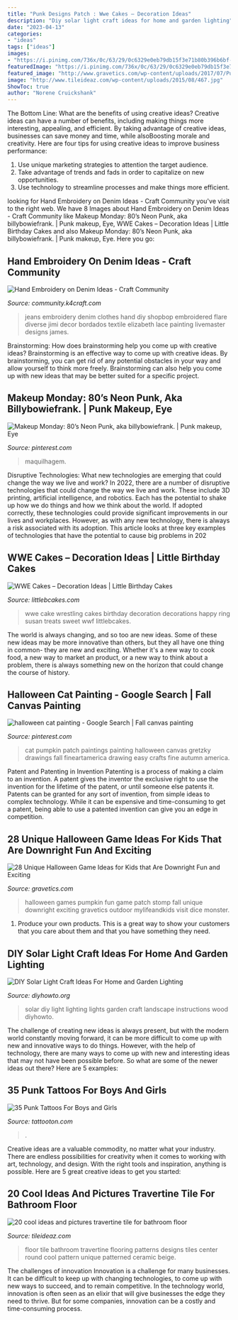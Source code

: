 ```yaml
---
title: "Punk Designs Patch : Wwe Cakes – Decoration Ideas"
description: "Diy solar light craft ideas for home and garden lighting"
date: "2023-04-13"
categories:
- "ideas"
tags: ["ideas"]
images:
- "https://i.pinimg.com/736x/0c/63/29/0c6329e0eb79db15f3e71b80b396b6bf--halloween-canvas-paintings-halloween-drawings.jpg"
featuredImage: "https://i.pinimg.com/736x/0c/63/29/0c6329e0eb79db15f3e71b80b396b6bf--halloween-canvas-paintings-halloween-drawings.jpg"
featured_image: "http://www.gravetics.com/wp-content/uploads/2017/07/Pumpkin-Patch-Stomp.jpg"
image: "http://www.tileideaz.com/wp-content/uploads/2015/08/467.jpg"
ShowToc: true
author: "Norene Cruickshank"
---
```



The Bottom Line: What are the benefits of using creative ideas?
Creative ideas can have a number of benefits, including making things more interesting, appealing, and efficient. By taking advantage of creative ideas, businesses can save money and time, while alsoBoosting morale and creativity. Here are four tips for using creative ideas to improve business performance: 
1. Use unique marketing strategies to attention the target audience.
2. Take advantage of trends and fads in order to capitalize on new opportunities.
3. Use technology to streamline processes and make things more efficient. 

	

		
looking for Hand Embroidery on Denim Ideas - Craft Community you've visit to the right web. We have 8 Images about Hand Embroidery on Denim Ideas - Craft Community like Makeup Monday: 80’s Neon Punk, aka billybowiefrank. | Punk makeup, Eye, WWE Cakes – Decoration Ideas | Little Birthday Cakes and also Makeup Monday: 80’s Neon Punk, aka billybowiefrank. | Punk makeup, Eye. Here you go:
		
    
## Hand Embroidery On Denim Ideas - Craft Community

<img loading=lazy src="http://community.k4craft.com/wp-content/uploads/2017/07/old-jeans-10.jpg" onerror="this.onerror=null;this.src='https://tse3.mm.bing.net/th?id=OIP.DHEx0byUe3SsS5w9VAI58QHaOk&amp;pid=15.1';" alt="Hand Embroidery on Denim Ideas - Craft Community">

_Source: community.k4craft.com_

>jeans embroidery denim clothes hand diy shopbop embroidered flare diverse jimi decor bordados textile elizabeth lace painting livemaster designs james. 

	

Brainstorming: How does brainstorming help you come up with creative ideas?
Brainstorming is an effective way to come up with creative ideas. By brainstorming, you can get rid of any potential obstacles in your way and allow yourself to think more freely. Brainstorming can also help you come up with new ideas that may be better suited for a specific project.

    
## Makeup Monday: 80’s Neon Punk, Aka Billybowiefrank. | Punk Makeup, Eye

<img loading=lazy src="https://i.pinimg.com/736x/e1/04/aa/e104aaf5ad8380114ff5ff10af136c17.jpg" onerror="this.onerror=null;this.src='https://tse2.mm.bing.net/th?id=OIP.1tXqhL2yVVA_zsedMjSWPwHaKj&amp;pid=15.1';" alt="Makeup Monday: 80’s Neon Punk, aka billybowiefrank. | Punk makeup, Eye">

_Source: pinterest.com_

>maquilhagem. 

	

Disruptive Technologies: What new technologies are emerging that could change the way we live and work?
In 2022, there are a number of disruptive technologies that could change the way we live and work. These include 3D printing, artificial intelligence, and robotics. Each has the potential to shake up how we do things and how we think about the world. If adopted correctly, these technologies could provide significant improvements in our lives and workplaces. However, as with any new technology, there is always a risk associated with its adoption. This article looks at three key examples of technologies that have the potential to cause big problems in 202
    
## WWE Cakes – Decoration Ideas | Little Birthday Cakes

<img loading=lazy src="https://www.littlebcakes.com/wp-content/uploads/2014/01/WWE-Cake-Decorations.jpg" onerror="this.onerror=null;this.src='https://tse4.mm.bing.net/th?id=OIP.zQlwiWM_2IVZpkOuipdfyAHaFj&amp;pid=15.1';" alt="WWE Cakes – Decoration Ideas | Little Birthday Cakes">

_Source: littlebcakes.com_

>wwe cake wrestling cakes birthday decoration decorations happy ring susan treats sweet wwf littlebcakes. 

	

The world is always changing, and so too are new ideas. Some of these new ideas may be more innovative than others, but they all have one thing in common- they are new and exciting. Whether it's a new way to cook food, a new way to market an product, or a new way to think about a problem, there is always something new on the horizon that could change the course of history.

    
## Halloween Cat Painting - Google Search | Fall Canvas Painting

<img loading=lazy src="https://i.pinimg.com/736x/0c/63/29/0c6329e0eb79db15f3e71b80b396b6bf--halloween-canvas-paintings-halloween-drawings.jpg" onerror="this.onerror=null;this.src='https://tse3.mm.bing.net/th?id=OIP.d3WYM96Aqz14-WXzyHxnKgHaKj&amp;pid=15.1';" alt="halloween cat painting - Google Search | Fall canvas painting">

_Source: pinterest.com_

>cat pumpkin patch paintings painting halloween canvas gretzky drawings fall fineartamerica drawing easy crafts fine autumn america. 

	

Patent and Patenting in Invention
Patenting is a process of making a claim to an invention. A patent gives the inventor the exclusive right to use the invention for the lifetime of the patent, or until someone else patents it. Patents can be granted for any sort of invention, from simple ideas to complex technology. While it can be expensive and time-consuming to get a patent, being able to use a patented invention can give you an edge in competition.

    
## 28 Unique Halloween Game Ideas For Kids That Are Downright Fun And Exciting

<img loading=lazy src="http://www.gravetics.com/wp-content/uploads/2017/07/Pumpkin-Patch-Stomp.jpg" onerror="this.onerror=null;this.src='https://tse3.mm.bing.net/th?id=OIP.AS49tIApT1X1B0z-fnwV7QHaJ2&amp;pid=15.1';" alt="28 Unique Halloween Game Ideas for Kids that Are Downright Fun and Exciting">

_Source: gravetics.com_

>halloween games pumpkin fun game patch stomp fall unique downright exciting gravetics outdoor mylifeandkids visit dice monster. 

	

1. Produce your own products. This is a great way to show your customers that you care about them and that you have something they need.

    
## DIY Solar Light Craft Ideas For Home And Garden Lighting

<img loading=lazy src="http://www.diyhowto.org/wp-content/uploads/2016/10/DIYHowto-DIY-Solar-Light-Lighting-Ideas-Picture-Instructions-09.jpg" onerror="this.onerror=null;this.src='https://tse2.mm.bing.net/th?id=OIP.zezNyAPloI1GGZUe2MHPsgHaLH&amp;pid=15.1';" alt="DIY Solar Light Craft Ideas For Home and Garden Lighting">

_Source: diyhowto.org_

>solar diy light lighting lights garden craft landscape instructions wood diyhowto. 

	

The challenge of creating new ideas is always present, but with the modern world constantly moving forward, it can be more difficult to come up with new and innovative ways to do things. However, with the help of technology, there are many ways to come up with new and interesting ideas that may not have been possible before. So what are some of the newer ideas out there? Here are 5 examples: 

    
## 35 Punk Tattoos For Boys And Girls

<img loading=lazy src="https://tattooton.com/wp-content/uploads/2013/11/punk-tattoos-20.jpg" onerror="this.onerror=null;this.src='https://tse2.mm.bing.net/th?id=OIP.t09EBKr0IBFnTaQDbrdpRQHaLH&amp;pid=15.1';" alt="35 Punk Tattoos For Boys and Girls">

_Source: tattooton.com_

>. 

	

Creative ideas are a valuable commodity, no matter what your industry. There are endless possibilities for creativity when it comes to working with art, technology, and design. With the right tools and inspiration, anything is possible. Here are 5 great creative ideas to get you started: 

    
## 20 Cool Ideas And Pictures Travertine Tile For Bathroom Floor

<img loading=lazy src="http://www.tileideaz.com/wp-content/uploads/2015/08/467.jpg" onerror="this.onerror=null;this.src='https://tse3.mm.bing.net/th?id=OIP._S7UCT_yRgJvPwMvL0h2egHaFj&amp;pid=15.1';" alt="20 cool ideas and pictures travertine tile for bathroom floor">

_Source: tileideaz.com_

>floor tile bathroom travertine flooring patterns designs tiles center round cool pattern unique patterned ceramic beige. 

	

The challenges of innovation
Innovation is a challenge for many businesses. It can be difficult to keep up with changing technologies, to come up with new ways to succeed, and to remain competitive. In the technology world, innovation is often seen as an elixir that will give businesses the edge they need to thrive. But for some companies, innovation can be a costly and time-consuming process.


